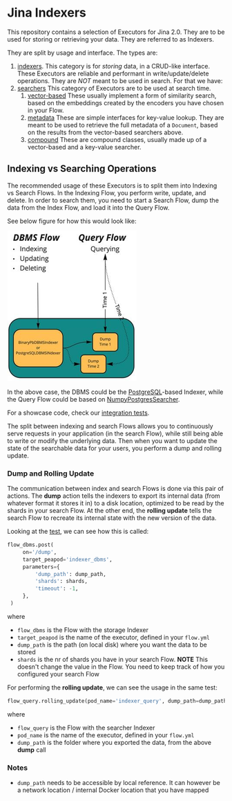 # Jina Indexers

This repository contains a selection of Executors for Jina 2.0.
They are to be used for storing or retrieving your data.
They are referred to as Indexers.

They are split by usage and interface. The types are:

1. [indexers](./jinahub/indexers/indexer). This category is for *storing* data, in a CRUD-like interface. These Executors are reliable and performant in write/update/delete operations. They are *NOT* meant to be used in search. For that we have:
1. [searchers](./jinahub/indexers/searcher) This category of Executors are to be used at search time.
    1. [vector-based](./jinahub/indexers/searcher/vector) These usually implement a form of similarity search, based on the embeddings created by the encoders you have chosen in your Flow.
    1. [metadata](./jinahub/indexers/searcher/keyvalue) These are simple interfaces for key-value lookup. They are meant to be used to retrieve the full metadata of a `Document`, based on the results from the vector-based searchers above.
    1. [compound](./jinahub/indexers/searcher/compound) These are compound classes, usually made up of a vector-based and a key-value searcher.

## Indexing vs Searching Operations

The recommended usage of these Executors is to split them into Indexing vs Search Flows.
In the Indexing Flow, you perform write, update, and delete. 
In order to search them, you need to start a Search Flow, dump the data from the Index Flow, and load it into the Query Flow.

See below figure for how this would look like:

![](./.github/img/replicas.jpg)

In the above case, the DBMS could be the [PostgreSQL](./jinahub/indexers/indexer/PostgreSQLIndexer)-based Indexer, while the Query Flow could be based on [NumpyPostgresSearcher](./jinahub/indexers/searcher/compound/NumpyPostgresSearcher).

For a showcase code, check our [integration tests](./jinahub/indexers/tests/integration/psql_dump_reload).

The split between indexing and search Flows allows you to continuously serve requests in your application (in the search Flow), while still being able to write or modify the underlying data. Then when you want to update the state of the searchable data for your users, you perform a dump and rolling update.

### Dump and Rolling Update

The communication between index and search Flows is done via this pair of actions.
The **dump** action tells the indexers to export its internal data (from whatever format it stores it in) to a disk location, optimized to be read by the shards in your search Flow.
At the other end, the **rolling update** tells the search Flow to recreate its internal state with the new version of the data.

Looking at the [test](./jinahub/indexers/tests/integration/psql_dump_reload/test_dump_psql.py), we can see how this is called:

```python
flow_dbms.post(
     on='/dump',
     target_peapod='indexer_dbms',
     parameters={
         'dump_path': dump_path,
         'shards': shards,
         'timeout': -1,
     },
 )
```

where

- `flow_dbms` is the Flow with the storage Indexer
- `target_peapod` is the name of the executor, defined in your `flow.yml`
- `dump_path` is the path (on local disk) where you want the data to be stored
- `shards` is the nr of shards you have in your search Flow. **NOTE** This doesn't change the value in the Flow. You need to keep track of how you configured your search Flow

For performing the **rolling update**, we can see the usage in the same test:

```python
flow_query.rolling_update(pod_name='indexer_query', dump_path=dump_path)
```

where

- `flow_query` is the Flow with the searcher Indexer
- `pod_name` is the name of the executor, defined in your `flow.yml`
- `dump_path` is the folder where you exported the data, from the above **dump** call

### Notes

- `dump_path` needs to be accessible by local reference. It can however be a network location / internal Docker location that you have mapped 
